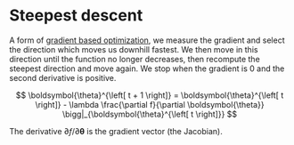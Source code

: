 # Steepest descent

A form of [gradient based optimization](202211011714.md), we measure the
gradient and select the direction which moves us downhill fastest. We then move
in this direction until the function no longer decreases, then recompute the
steepest direction and move again. We stop when the gradient is 0 and the second
derivative is positive.

$$
\boldsymbol{\theta}^{\left[ t + 1 \right]} = \boldsymbol{\theta}^{\left[ t \right]} - 
\lambda \frac{\partial f}{\partial \boldsymbol{\theta}}
\bigg|_{\boldsymbol{\theta}^{\left[ t \right]}}
$$

The derivative $\partial f / \partial \boldsymbol{\theta}$ is the gradient
vector (the Jacobian).
